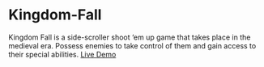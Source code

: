 # Kingdom-Fall
Kingdom Fall is a side-scroller shoot ‘em up game that takes place in the medieval era. Possess enemies to take control of them and gain access to their special abilities.
[Live Demo](https://rusticolus.itch.io/kingdom-fall)
